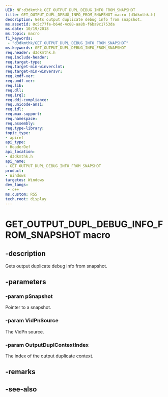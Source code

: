 ```yaml
---
UID: NF:d3dkmthk.GET_OUTPUT_DUPL_DEBUG_INFO_FROM_SNAPSHOT
title: GET_OUTPUT_DUPL_DEBUG_INFO_FROM_SNAPSHOT macro (d3dkmthk.h)
description: Gets output duplicate debug info from snapshot.
ms.assetid: 0c5c77fe-b64d-4c88-aa8b-f6ba9c1753da
ms.date: 10/19/2018
ms.topic: macro
f1_keywords:
 - "d3dkmthk/GET_OUTPUT_DUPL_DEBUG_INFO_FROM_SNAPSHOT"
ms.keywords: GET_OUTPUT_DUPL_DEBUG_INFO_FROM_SNAPSHOT
req.header: d3dkmthk.h
req.include-header:
req.target-type:
req.target-min-winverclnt:
req.target-min-winversvr:
req.kmdf-ver:
req.umdf-ver:
req.lib:
req.dll:
req.irql: 
req.ddi-compliance:
req.unicode-ansi:
req.idl:
req.max-support:
req.namespace:
req.assembly:
req.type-library: 
topic_type: 
- apiref
api_type: 
- HeaderDef
api_location: 
- d3dkmthk.h
api_name: 
- GET_OUTPUT_DUPL_DEBUG_INFO_FROM_SNAPSHOT
product:
- Windows
targetos: Windows
dev_langs:
 - c++
ms.custom: RS5
tech.root: display
---
```


# GET_OUTPUT_DUPL_DEBUG_INFO_FROM_SNAPSHOT macro


## -description

Gets output duplicate debug info from snapshot.

## -parameters

### -param pSnapshot

Pointer to a snapshot.

### -param VidPnSource

The VidPn source.

### -param OutputDuplContextIndex

The index of the output duplicate context.


## -remarks

## -see-also
